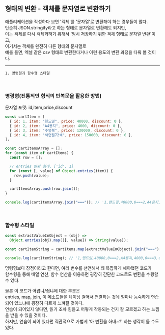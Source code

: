 ## 형태의 변환 - 객체를 문자열로 변환하기

애플리케이션을 작성하다 보면 '객체'를 '문자열'로 변환해야 하는 경우들이 많다.<br />
단순히 JSON.stringify라고 하는 형태로 문자열로 변환해도 되지만,<br />
이는 객체를 다시 객체화하기 위해서 '임시 저장하기 위한 객체 형태로 문자열 변환'이고,<br />
여기서는 객체를 완전히 다른 형태의 문자열로<br />
예를 들면, 엑셀 같은 csv 형태로 변환한다거나 이런 용도의 변환 과정을 다뤄 볼 것이다.

---

```
1. 명령형과 함수형 스타일
```

<br />

### 명령형(전통적인 형식의 반복문을 활용한 방법)

문자열 포맷: id,item,price,discount

```js
const cartItem = [
  { id: 1, item: "핸드밀", price: 40000, discount: 0 },
  { id: 2, item: "A4용지", price: 4000, discount: 0 },
  { id: 3, item: "수영복", price: 120000, discount: 0 },
  { id: 4, item: "색연필72색", price: 150000, discount: 0 },
];

const cartItemsArray = [];
for (const item of cartItems) {
  const row = [];

  // entries 반환 형태, ['id', 1]
  for (const [, value] of Object.entries(item)) {
    row.push(value);
  }

  cartItemsArray.push(row.join());
}

console.log(cartItemsArray.join("===")); // '1,핸드밀,40000,0===2,A4용지,4000,0===3,수영복,120000,0===4,색연필72색,150000,0'
```

<br />

### 함수형 스타일

```js
const extractValueInObject = (obj) =>
  Object.entries(obj).map(([, value]) => String(value));

const cartItemString = cartItems.map(extractValueInObject).join("===");

console.log(cartItemString); // '1,핸드밀,40000,0===2,A4용지,4000,0===3,수영복,120000,0===4,색연필72색,150000,0'
```

명령형보다 장점이라고 한다면, 여러 변수를 선언해서 꽤 복잡하게 해야했던 코드가<br />
함수형을 통해 배열 연산, 함수 연산을 이용하면 굉장히 간단한 코드로도 변환을 수행할 수 있다.

물론 이 코드가 어렵냐/쉽냐에 대한 부분은<br />
entries, map, join, 이 메소드들을 체이닝 걸어서 연결하는 것에 얼마나 능숙하게 연습되어 있느냐에 굉장히 다르게 느껴질 것이다.<br />
연습이 되어있지 않다면, 읽기 조차 힘들고 어떻게 작동되는 건지 잘 모르겠고 하는 느낌을 받을 수 있을 것이다.<br />
하지만, 연습이 되어 있다면 직관적으로 가볍게 '아 변환을 하내~?' 하는 생각이 들 수도 있다.
